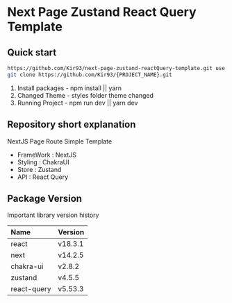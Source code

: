 # Next Page Zustand React Query Template

## Quick start

```zsh
https://github.com/Kir93/next-page-zustand-reactQuery-template.git use this template and make project
git clone https://github.com/Kir93/{PROJECT_NAME}.git
```

1. Install packages - npm install || yarn
2. Changed Theme - styles folder theme changed
3. Running Project - npm run dev || yarn dev

## Repository short explanation

NextJS Page Route Simple Template

- FrameWork : NextJS
- Styling : ChakraUI
- Store : Zustand
- API : React Query

## Package Version

Important library version history

| Name        | Version |
| :---------- | :------ |
| react       | v18.3.1 |
| next        | v14.2.5 |
| chakra-ui   | v2.8.2  |
| zustand     | v4.5.5  |
| react-query | v5.53.3 |
